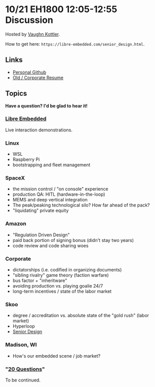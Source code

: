 # 10/21 EH1800 12:05-12:55 Discussion

Hosted by [Vaughn Kottler](https://github.com/vkottler).

How to get here: `https://libre-embedded.com/senior_design.html`.

## Links

* [Personal Github](https://github.com/libre-embedded)
* [Old / Corporate Resume](https://github.com/vkottler/resume)

## Topics

**Have a question? I'd be glad to hear it!**

### [Libre Embedded](https://libre-embedded.com)

Live interaction demonstrations.

### Linux

* WSL
* Raspberry Pi
* bootstrapping and fleet management

### SpaceX

* the mission control / "on console" experience
* production QA: HITL (hardware-in-the-loop)
* MEMS and deep vertical integration
* The peak/peaking technological silo? How far ahead of the pack?
* "liquidating" private equity

### Amazon

* "Regulation Driven Design"
* paid back portion of signing bonus (didn't stay two years)
* code review and code sharing woes

### Corporate

* dictatorships (i.e. codified in organizing documents)
* "sibling rivalry" game theory (faction warfare)
* bus factor + "inheritware"
* avoiding production vs. playing goalie 24/7
* long-term incentives / state of the labor market

### Skoo

* degree / accreditation vs. absolute state of the "gold rush" (labor market)
* Hyperloop
* [Senior Design](https://github.com/vkottler/senior-design)

### Madison, WI

* How's our embedded scene / job market?

### "[20 Questions](https://genius.com/Lootpack-20-questions-lyrics)"

To be continued.
